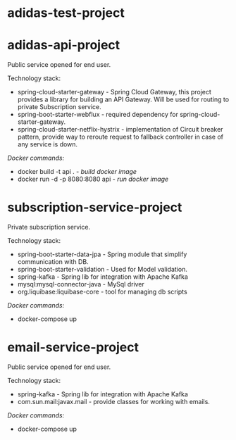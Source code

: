 # adidas-test-project


# adidas-api-project
Public service opened for end user.

Technology stack:
 
 - spring-cloud-starter-gateway - Spring Cloud Gateway, this project provides a library for building an API Gateway. Will be used for routing to private Subscription service.
 - spring-boot-starter-webflux - required dependency for spring-cloud-starter-gateway.
 - spring-cloud-starter-netflix-hystrix - implementation of Circuit breaker pattern, provide way to reroute request to fallback controller in case of any service is down.  
 
_Docker commands:_
- docker build -t api . - _build docker image_
- docker run -d -p 8080:8080 api - _run docker image_

# subscription-service-project
Private subscription service.

Technology stack:
 
 - spring-boot-starter-data-jpa - Spring module that simplify communication with DB.
 - spring-boot-starter-validation - Used for Model validation.
 - spring-kafka - Spring lib for integration with Apache Kafka
 - mysql:mysql-connector-java - MySql driver
 - org.liquibase:liquibase-core - tool for managing db scripts
 
_Docker commands:_
- docker-compose up

# email-service-project
Public service opened for end user.

Technology stack:
 
 - spring-kafka - Spring lib for integration with Apache Kafka
 - com.sun.mail:javax.mail - provide classes for working with emails.
 
_Docker commands:_
- docker-compose up